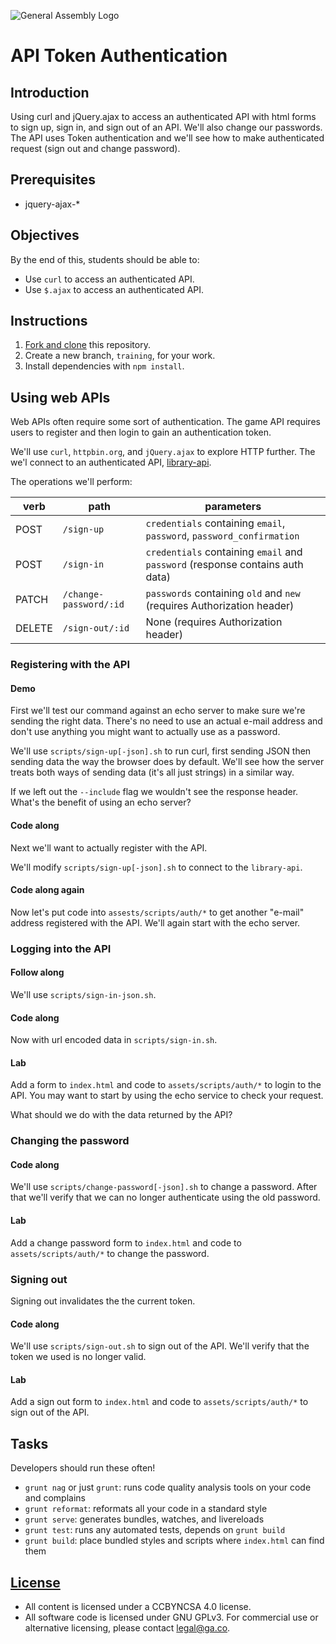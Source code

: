 ![General Assembly Logo](http://i.imgur.com/ke8USTq.png)

# API Token Authentication

## Introduction

Using curl and jQuery.ajax to access an authenticated API with html forms to
sign up, sign in, and sign out of an API. We'll also change our passwords. The
API uses Token authentication and we'll see how to make authenticated request
(sign out and change password).

## Prerequisites

-   jquery-ajax-*

## Objectives

By the end of this, students should be able to:

-   Use `curl` to access an authenticated API.
-   Use `$.ajax` to access an authenticated API.

## Instructions

1.  [Fork and clone](https://github.com/ga-wdi-boston/meta/wiki/ForkAndClone) this
repository.
1.  Create a new branch, `training`, for your work.
1.  Install dependencies with `npm install`.

## Using web APIs

Web APIs often require some sort of authentication.  The game API requires users
to register and then login to gain an authentication token.

We'll use `curl`, `httpbin.org`, and `jQuery.ajax` to explore HTTP further.
The we'l connect to an authenticated API, [library-api](https://github.com/ga-wdi-boston/library-api).

The operations we'll perform:

| verb   | path                   | parameters |
| ----   | ----                   | ---------- |
| POST   | `/sign-up`             | `credentials` containing `email`, `password`, `password_confirmation` |
| POST   | `/sign-in`             | `credentials` containing `email` and `password` (response contains auth data) |
| PATCH  | `/change-password/:id` | `passwords` containing `old` and `new` (requires Authorization header) |
| DELETE | `/sign-out/:id`        | None (requires Authorization header) |

### Registering with the API

#### Demo

First we'll test our command against an echo server to make sure we're sending
the right data. There's no need to use an actual e-mail address and don't use
anything you might want to actually use as a password.

We'll use `scripts/sign-up[-json].sh` to run curl, first sending JSON then
sending data the way the browser does by default. We'll see how the server
treats both ways of sending data (it's all just strings) in a similar way.

If we left out the `--include` flag we wouldn't see the response header. What's
the benefit of using an echo server?

#### Code along

Next we'll want to actually register with the API.

We'll modify `scripts/sign-up[-json].sh` to connect to the `library-api`.

#### Code along again

Now let's put code into `assests/scripts/auth/*` to get another "e-mail"
 address registered with the API.  We'll again start with the echo server.

### Logging into the API

#### Follow along

We'll use `scripts/sign-in-json.sh`.

#### Code along

Now with url encoded data in `scripts/sign-in.sh`.

#### Lab

Add a form to `index.html` and code to `assets/scripts/auth/*` to login to the
API. You may want to start by using the echo service to check your request.

What should we do with the data returned by the API?

### Changing the password

#### Code along

We'll use `scripts/change-password[-json].sh` to change a password. After that
we'll verify that we can no longer authenticate using the old password.

#### Lab

Add a change password form to `index.html` and code to `assets/scripts/auth/*`
to change the password.

### Signing out

Signing out invalidates the the current token.

#### Code along

We'll use `scripts/sign-out.sh` to sign out of the API. We'll verify that the
token we used is no longer valid.

#### Lab

Add a sign out form to `index.html` and code to `assets/scripts/auth/*` to sign
out of the API.

## Tasks

Developers should run these often!

-   `grunt nag` or just `grunt`: runs code quality analysis tools on your code
    and complains
-   `grunt reformat`: reformats all your code in a standard style
-   `grunt serve`: generates bundles, watches, and livereloads
-   `grunt test`: runs any automated tests, depends on `grunt build`
-   `grunt build`: place bundled styles and scripts where `index.html` can find
    them

## [License](LICENSE)

-   All content is licensed under a CC­BY­NC­SA 4.0 license.
-   All software code is licensed under GNU GPLv3. For commercial use or alternative
licensing, please contact legal@ga.co.

